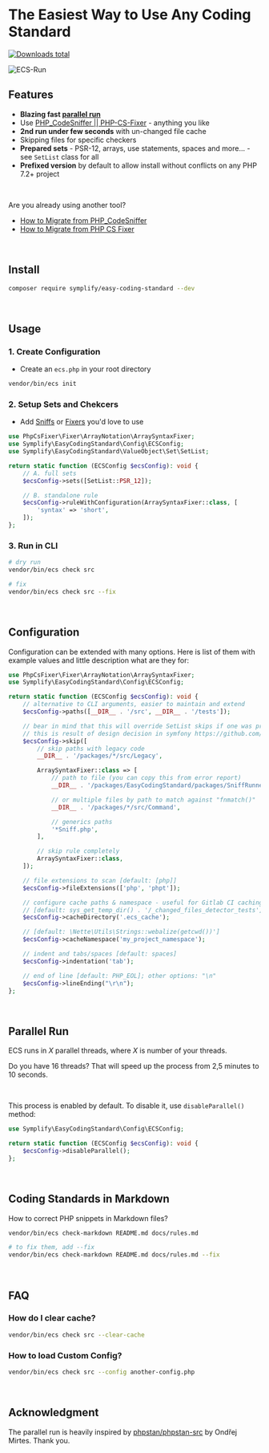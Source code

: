 # The Easiest Way to Use Any Coding Standard

[![Downloads total](https://img.shields.io/packagist/dt/symplify/easy-coding-standard.svg?style=flat-square)](https://packagist.org/packages/symplify/easy-coding-standard/stats)

![ECS-Run](docs/run-and-fix.gif)

## Features

- **Blazing fast [parallel run](#parallel-run)**
- Use [PHP_CodeSniffer || PHP-CS-Fixer](https://tomasvotruba.com/blog/2017/05/03/combine-power-of-php-code-sniffer-and-php-cs-fixer-in-3-lines/) - anything you like
- **2nd run under few seconds** with un-changed file cache
- Skipping files for specific checkers
- **Prepared sets** - PSR-12, arrays, use statements, spaces and more... - see `SetList` class for all
- **Prefixed version** by default to allow install without conflicts on any PHP 7.2+ project

<br>

Are you already using another tool?

- [How to Migrate from PHP_CodeSniffer](https://www.tomasvotruba.com/blog/2018/06/04/how-to-migrate-from-php-code-sniffer-to-easy-coding-standard/#comment-4086561141)
- [How to Migrate from PHP CS Fixer](https://www.tomasvotruba.com/blog/2018/06/07/how-to-migrate-from-php-cs-fixer-to-easy-coding-standard/)

<br>

## Install

```bash
composer require symplify/easy-coding-standard --dev
```

<br>

## Usage

### 1. Create Configuration

- Create an `ecs.php` in your root directory

```bash
vendor/bin/ecs init
```

### 2. Setup Sets and Chekcers

- Add [Sniffs](https://github.com/squizlabs/PHP_CodeSniffer) or [Fixers](https://github.com/FriendsOfPHP/PHP-CS-Fixer) you'd love to use

```php
use PhpCsFixer\Fixer\ArrayNotation\ArraySyntaxFixer;
use Symplify\EasyCodingStandard\Config\ECSConfig;
use Symplify\EasyCodingStandard\ValueObject\Set\SetList;

return static function (ECSConfig $ecsConfig): void {
    // A. full sets
    $ecsConfig->sets([SetList::PSR_12]);

    // B. standalone rule
    $ecsConfig->ruleWithConfiguration(ArraySyntaxFixer::class, [
        'syntax' => 'short',
    ]);
};
```

### 3. Run in CLI

```bash
# dry run
vendor/bin/ecs check src
```

```bash
# fix
vendor/bin/ecs check src --fix
```

<br>

## Configuration

Configuration can be extended with many options. Here is list of them with example values and little description what are they for:

```php
use PhpCsFixer\Fixer\ArrayNotation\ArraySyntaxFixer;
use Symplify\EasyCodingStandard\Config\ECSConfig;

return static function (ECSConfig $ecsConfig): void {
    // alternative to CLI arguments, easier to maintain and extend
    $ecsConfig->paths([__DIR__ . '/src', __DIR__ . '/tests']);

    // bear in mind that this will override SetList skips if one was previously imported
    // this is result of design decision in symfony https://github.com/symfony/symfony/issues/26713
    $ecsConfig->skip([
        // skip paths with legacy code
        __DIR__ . '/packages/*/src/Legacy',

        ArraySyntaxFixer::class => [
            // path to file (you can copy this from error report)
            __DIR__ . '/packages/EasyCodingStandard/packages/SniffRunner/src/File/File.php',

            // or multiple files by path to match against "fnmatch()"
            __DIR__ . '/packages/*/src/Command',

            // generics paths
            '*Sniff.php',
        ],

        // skip rule completely
        ArraySyntaxFixer::class,
    ]);

    // file extensions to scan [default: [php]]
    $ecsConfig->fileExtensions(['php', 'phpt']);

    // configure cache paths & namespace - useful for Gitlab CI caching, where getcwd() produces always different path
    // [default: sys_get_temp_dir() . '/_changed_files_detector_tests']
    $ecsConfig->cacheDirectory('.ecs_cache');

    // [default: \Nette\Utils\Strings::webalize(getcwd())']
    $ecsConfig->cacheNamespace('my_project_namespace');

    // indent and tabs/spaces [default: spaces]
    $ecsConfig->indentation('tab');

    // end of line [default: PHP_EOL]; other options: "\n"
    $ecsConfig->lineEnding("\r\n");
};
```

<br>

## Parallel Run

ECS runs in *X* parallel threads, where *X* is number of your threads.

Do you have 16 threads? That will speed up the process from 2,5 minutes to 10 seconds.

<br>

This process is enabled by default. To disable it, use `disableParallel()` method:

```php
use Symplify\EasyCodingStandard\Config\ECSConfig;

return static function (ECSConfig $ecsConfig): void {
    $ecsConfig->disableParallel();
};
```

<br>

## Coding Standards in Markdown

How to correct PHP snippets in Markdown files?

```bash
vendor/bin/ecs check-markdown README.md docs/rules.md

# to fix them, add --fix
vendor/bin/ecs check-markdown README.md docs/rules.md --fix
```

<br>

## FAQ

### How do I clear cache?

```bash
vendor/bin/ecs check src --clear-cache
```

### How to load Custom Config?

```bash
vendor/bin/ecs check src --config another-config.php
```

<br>

## Acknowledgment

The parallel run is heavily inspired by [phpstan/phpstan-src](https://github.com/phpstan/phpstan-src) by Ondřej Mirtes. Thank you.
